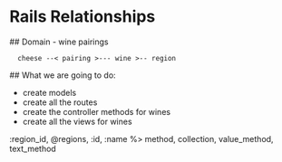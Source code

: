 # Rails Relationships

## Domain - wine pairings

```
  cheese --< pairing >--- wine >-- region
```
## What we are going to do:

- create models
- create all the routes
- create the controller methods for wines
- create all the views for wines


:region_id, @regions,   :id,          :name %>
 method,    collection, value_method, text_method
